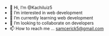 - 👋 Hi, I’m @Kachiluiz5
- 👀 I’m interested in web development
- 🌱 I’m currently learning web development
- 💞️ I’m looking to collaborate on developers
- 📫 How to reach me ...
samcerick5@gmail.com
<!---
Kachiluiz5/Kachiluiz5 is a ✨ special ✨ repository because its `README.md` (this file) appears on your GitHub profile.
You can click the Preview link to take a look at your changes.
--->
